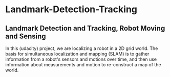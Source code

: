 # Landmark-Detection-Tracking

## Landmark Detection and Tracking, Robot Moving and Sensing

In this (udacity) project, we are localizing a robot in a 2D grid world. The basis for simultaneous localization and mapping (SLAM) is to gather information from a robot's sensors and motions over time, and then use information about measurements and motion to re-construct a map of the world.


